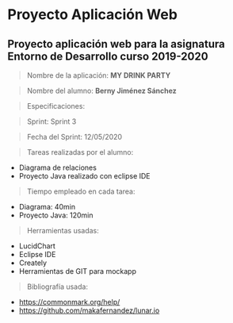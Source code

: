 # Proyecto Aplicación Web
## Proyecto aplicación web para la asignatura Entorno de Desarrollo curso 2019-2020

> Nombre de la aplicación: **MY DRINK PARTY**

> Nombre del alumno: **Berny Jiménez Sánchez**

> Especificaciones:

> Sprint: Sprint 3

> Fecha del Sprint: 12/05/2020

> Tareas realizadas por el alumno:
* Diagrama de relaciones
* Proyecto Java realizado con eclipse IDE

> Tiempo empleado en cada tarea:
* Diagrama: 40min
* Proyecto Java: 120min

> Herramientas usadas:
* LucidChart
* Eclipse IDE
* Creately
* Herramientas de GIT para mockapp

> Bibliografía usada:
* https://commonmark.org/help/
* https://github.com/makafernandez/lunar.io
